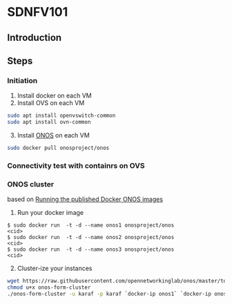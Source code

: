 # SDNFV101
## Introduction

## Steps

### Initiation
1. Install docker on each VM
2. Install OVS on each VM

```sh
sudo apt install openvswitch-common
sudo apt install ovn-common
```

3. Install [ONOS](http://onosproject.org/) on each VM

```sh
sudo docker pull onosproject/onos
```

### Connectivity test with containrs on OVS

### ONOS cluster
based on [Running the published Docker ONOS images](https://wiki.onosproject.org/display/ONOS/Running+the+published+Docker+ONOS+images)

1. Run your docker image

```
$ sudo docker run  -t -d --name onos1 onosproject/onos
<cid>
$ sudo docker run  -t -d --name onos2 onosproject/onos
<cid>
$ sudo docker run  -t -d --name onos3 onosproject/onos
<cid>
```

2. Cluster-ize your instances

```sh
wget https://raw.githubusercontent.com/opennetworkinglab/onos/master/tools/package/bin/onos-form-cluster
chmod u+x onos-form-cluster
./onos-form-cluster -u karaf -p karaf `docker-ip onos1` `docker-ip onos2` `docker-ip onos3`
```
